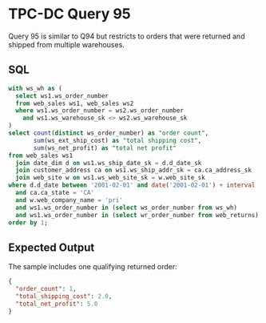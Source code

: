 # TPC-DC Query 95

Query 95 is similar to Q94 but restricts to orders that were returned and shipped from multiple warehouses.

## SQL
```sql
with ws_wh as (
  select ws1.ws_order_number
  from web_sales ws1, web_sales ws2
  where ws1.ws_order_number = ws2.ws_order_number
    and ws1.ws_warehouse_sk <> ws2.ws_warehouse_sk
)
select count(distinct ws_order_number) as "order count",
       sum(ws_ext_ship_cost) as "total shipping cost",
       sum(ws_net_profit) as "total net profit"
from web_sales ws1
  join date_dim d on ws1.ws_ship_date_sk = d.d_date_sk
  join customer_address ca on ws1.ws_ship_addr_sk = ca.ca_address_sk
  join web_site w on ws1.ws_web_site_sk = w.web_site_sk
where d.d_date between '2001-02-01' and date('2001-02-01') + interval '60' day
  and ca.ca_state = 'CA'
  and w.web_company_name = 'pri'
  and ws1.ws_order_number in (select ws_order_number from ws_wh)
  and ws1.ws_order_number in (select wr_order_number from web_returns)
order by 1;
```

## Expected Output
The sample includes one qualifying returned order:
```json
{
  "order_count": 1,
  "total_shipping_cost": 2.0,
  "total_net_profit": 5.0
}
```
